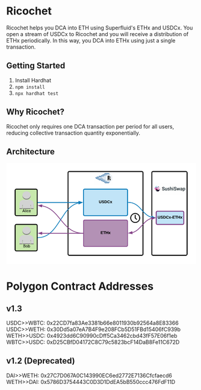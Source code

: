 # Ricochet
Ricochet helps you DCA into ETH using Superfluid's ETHx and USDCx. You open a stream of USDCx to Ricochet and you will receive a distribution of ETHx periodically. In this way, you DCA into ETHx using just a single transaction.  

## Getting Started
1. Install Hardhat
2. `npm install`
3. `npx hardhat test`

## Why Ricochet?
Ricochet only requires one DCA transaction per period for all users, reducing collective transaction quantity exponentially.

## Architecture
![Architecture](./00-Meta/arch.png)

# Polygon Contract Addresses

## v1.3
USDC>>WBTC: 0x22CD7fa83Ae3381b66e8011930b92564a8E83366
USDC>>WETH: 0x30Dd5a07eA7B4F9e208FCb5D51FBd15406fC939b
WETH>>USDC: 0x4923dd6C90990cDff5Ca3462cbd43fF57E06f1eb
WBTC>>USDC: 0xD25CBfD04172C8C79c5823bcF14DaB8Fe11C672D

## v1.2 (Deprecated)
DAI>>WETH: 0x27C7D067A0C143990EC6ed2772E7136Cfcfaecd6
WETH>>DAI: 0x5786D3754443C0D3D1DdEA5bB550ccc476FdF11D
